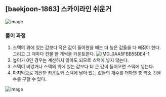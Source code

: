 ## [baekjoon-1863] 스카이라인 쉬운거

![image](https://user-images.githubusercontent.com/22045163/121661846-9a4a2400-cadf-11eb-8763-086ecd9977af.png)

### 풀이 과정

1. 스택의 위에 있는 값보다 작은 값이 들어왔을 때는 더 높은 값들을 다 빼줘야 한다. 그리고 그 때마다 건물 한 개씩을 카운트한다.
   ![IMG_0AA5FBB55DE4-1](https://user-images.githubusercontent.com/22045163/121663109-09744800-cae1-11eb-9f3d-2b724405aeac.jpeg)
2. 높이가 0인 경우는 계산하지 않아도 되므로 스택에 넣지 않는다.
3. 스택이 비었거나 스택의 위에 있는 값보다 더 큰 값이 들어오면 스택에 넣는다.
4. 마지막으로 계산한 카운트와 스택에 남아 있는 값들의 개수를 더하면 총 최소 건물 수를 구할 수 있다.

![image](https://user-images.githubusercontent.com/22045163/121661894-a6ce7c80-cadf-11eb-8b09-49b8bb8d787f.png)
